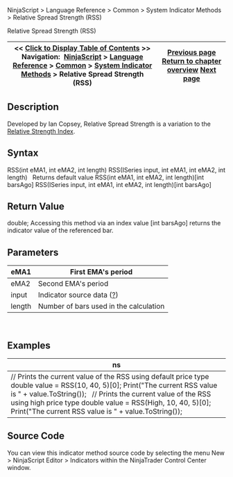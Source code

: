 ﻿
NinjaScript > Language Reference > Common > System Indicator Methods > Relative Spread Strength (RSS)

Relative Spread Strength (RSS)

| << [Click to Display Table of Contents](relative_spread_strength_rss.md) >> **Navigation:**     [NinjaScript](ninjascript.md) > [Language Reference](language_reference_wip.md) > [Common](common.md) > [System Indicator Methods](indicators.md) > Relative Spread Strength (RSS) | [Previous page](regression_channel.md) [Return to chapter overview](indicators.md) [Next page](relative_strength_index_rsi.md) |
| --- | --- |
## Description
Developed by Ian Copsey, Relative Spread Strength is a variation to the [Relative Strength Index](relative_strength_index_rsi.md). 

## Syntax
RSS(int eMA1, int eMA2, int length)
RSS(ISeries<double> input, int eMA1, int eMA2, int length)
 
Returns default value
RSS(int eMA1, int eMA2, int length)[int barsAgo]
RSS(ISeries<double> input, int eMA1, int eMA2, int length)[int barsAgo]

## Return Value
double; Accessing this method via an index value [int barsAgo] returns the indicator value of the referenced bar.

## Parameters

| eMA1 | First EMA's period |
| --- | --- |
| eMA2 | Second EMA's period |
| input | Indicator source data ([?](valid_input_data_for_indicator.md)) |
| length | Number of bars used in the calculation |
 
## 
## Examples

| ns |
| --- |
| // Prints the current value of the RSS using default price type double value = RSS(10, 40, 5)[0]; Print("The current RSS value is " + value.ToString());   // Prints the current value of the RSS using high price type double value = RSS(High, 10, 40, 5)[0]; Print("The current RSS value is " + value.ToString()); |

## Source Code
You can view this indicator method source code by selecting the menu New > NinjaScript Editor > Indicators within the NinjaTrader Control Center window.
